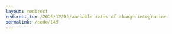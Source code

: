 ```yaml
---
layout: redirect
redirect_to: /2015/12/03/variable-rates-of-change-integration
permalink: /node/145
---
```

